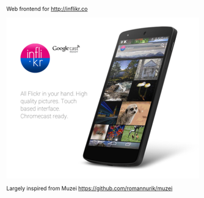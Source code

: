 Web frontend for http://inflikr.co

![inflikr.co](screenshot.png "inflikr.co")

Largely inspired from Muzei https://github.com/romannurik/muzei
